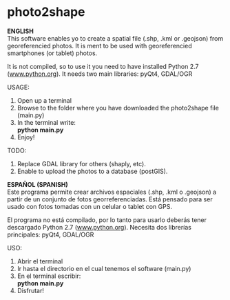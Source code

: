 # photo2shape

<b>ENGLISH<br></b>
This software enables yo to create a spatial file (.shp, .kml or .geojson) from georeferencied photos.
It is ment to be used with georeferencied smartphones (or tablet) photos.

It is not compiled, so to use it you need to have installed Python 2.7 (www.python.org).
It needs two main libraries: pyQt4, GDAL/OGR

USAGE:<br>
1. Open up a terminal<br>
2. Browse to the folder where you have downloaded the photo2shape file (main.py)<br>
3. In the terminal write:<br>
   <b>python main.py<br></b>
4. Enjoy!<br>

TODO:<br>
1. Replace GDAL library for others (shaply, etc).<br>
2. Enable to upload the photos to a database (postGIS).<br>

<b>ESPAÑOL (SPANISH)<br></b>
Este programa permite crear archivos espaciales (.shp, .kml o .geojson) a partir de un conjunto de fotos georreferenciadas. Está pensado para ser usado con fotos tomadas con un celular o tablet con GPS.

El programa no está compilado, por lo tanto para usarlo deberás tener descargado Python 2.7 (www.python.org).
Necesita dos librerías principales: pyQt4, GDAL/OGR

USO:<br>
1. Abrir el terminal<br>
2. Ir hasta el directorio en el cual tenemos el software (main.py)<br>
3. En el terminal escribir:<br>
   <b>python main.py<br></b>
4. Disfrutar!<br>
